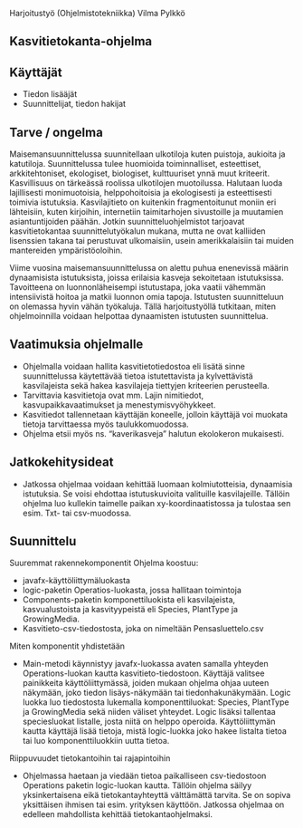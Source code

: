 Harjoitustyö (Ohjelmistotekniikka) Vilma Pylkkö

## Kasvitietokanta-ohjelma

Käyttäjät
---------

-   Tiedon lisääjät
-   Suunnittelijat, tiedon hakijat

Tarve / ongelma
---------------

Maisemansuunnittelussa suunnitellaan ulkotiloja kuten puistoja, aukioita ja katutiloja. Suunnittelussa tulee huomioida toiminnalliset, esteettiset, arkkitehtoniset, ekologiset, biologiset, kulttuuriset ynnä muut kriteerit. Kasvillisuus on tärkeässä roolissa ulkotilojen muotoilussa. Halutaan luoda lajillisesti monimuotoisia, helppohoitoisia ja ekologisesti ja esteettisesti toimivia istutuksia. Kasvilajitieto on kuitenkin fragmentoitunut moniin eri lähteisiin, kuten kirjoihin, internetiin taimitarhojen sivustoille ja muutamien asiantuntijoiden päähän. Jotkin suunnitteluohjelmistot tarjoavat kasvitietokantaa suunnittelutyökalun mukana, mutta ne ovat kalliiden lisenssien takana tai perustuvat ulkomaisiin, usein amerikkalaisiin tai muiden mantereiden ympäristöoloihin.

Viime vuosina maisemansuunnittelussa on alettu puhua enenevissä määrin dynaamisista istutuksista, joissa erilaisia kasveja sekoitetaan istutuksissa. Tavoitteena on luonnonläheisempi istutustapa, joka vaatii vähemmän intensiivistä hoitoa ja matkii luonnon omia tapoja. Istutusten suunnitteluun on olemassa hyvin vähän työkaluja. Tällä harjoitustyöllä tutkitaan, miten ohjelmoinnilla voidaan helpottaa dynaamisten istutusten suunnittelua.

Vaatimuksia ohjelmalle
----------------------

-   Ohjelmalla voidaan hallita kasvitietotiedostoa eli lisätä sinne suunnittelussa käytettävää tietoa istutettavista ja kylvettävistä kasvilajeista sekä hakea kasvilajeja tiettyjen kriteerien perusteella.
-   Tarvittavia kasvitietoja ovat mm. Lajin nimitiedot, kasvupaikkavaatimukset ja menestymisvyöhykkeet.
-   Kasvitiedot tallennetaan käyttäjän koneelle, jolloin käyttäjä voi muokata tietoja tarvittaessa myös taulukkomuodossa.
-   Ohjelma etsii myös ns. “kaverikasveja” halutun ekolokeron mukaisesti.

Jatkokehitysideat
-----------------

-   Jatkossa ohjelmaa voidaan kehittää luomaan kolmiutotteisia, dynaamisia istutuksia. Se voisi ehdottaa istutuskuvioita valituille kasvilajeille. Tällöin ohjelma luo kullekin taimelle paikan xy-koordinaatistossa ja tulostaa sen esim. Txt- tai csv-muodossa.

Suunnittelu
-----------

Suuremmat rakennekomponentit
Ohjelma koostuu: 
-   javafx-käyttöliittymäluokasta
-   logic-paketin Operatios-luokasta, jossa hallitaan toimintoja
-   Components-paketin komponettiluokista eli kasvilajeista, kasvualustoista ja kasvityypeistä eli Species, PlantType ja GrowingMedia.
-   Kasvitieto-csv-tiedostosta, joka on nimeltään Pensasluettelo.csv

Miten komponentit yhdistetään
-   Main-metodi käynnistyy javafx-luokassa avaten samalla yhteyden Operations-luokan kautta kasvitieto-tiedostoon. Käyttäjä valitsee painikkeita käyttöliittymässä, joiden mukaan ohjelma ohjaa uuteen näkymään, joko tiedon lisäys-näkymään tai tiedonhakunäkymään. Logic luokka luo tiedostosta lukemalla komponenttiluokat: Species, PlantType ja GrowingMedia sekä niiden väliset yhteydet. Logic lisäksi tallentaa speciesluokat listalle, josta niitä on helppo operoida. Käyttöliittymän kautta käyttäjä lisää tietoja, mistä logic-luokka joko hakee listalta tietoa tai luo komponenttiluokkiin uutta tietoa.

Riippuvuudet tietokantoihin tai rajapintoihin
-   Ohjelmassa haetaan ja viedään tietoa paikalliseen csv-tiedostoon Operations paketin logic-luokan kautta. Tällöin ohjelma säilyy yksinkertaisena eikä tietokantayhteyttä välttämättä tarvita. Se on sopiva yksittäisen ihmisen tai esim. yrityksen käyttöön. Jatkossa ohjelmaa on edelleen mahdollista kehittää tietokantaohjelmaksi.
